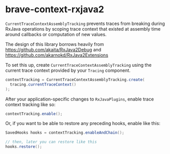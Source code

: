 # brave-context-rxjava2
`CurrentTraceContextAssemblyTracking` prevents traces from breaking
during RxJava operations by scoping trace context that existed
at assembly time around callbacks or computation of new values.

The design of this library borrows heavily from https://github.com/akaita/RxJava2Debug and https://github.com/akarnokd/RxJava2Extensions

To set this up, create `CurrentTraceContextAssemblyTracking` using the
current trace context provided by your `Tracing` component.

```java
contextTracking = CurrentTraceContextAssemblyTracking.create(
  tracing.currentTraceContext()
);
```

After your application-specific changes to `RxJavaPlugins`, enable trace
context tracking like so:

```java
contextTracking.enable();
```

Or, if you want to be able to restore any preceding hooks, enable like
this:
```java
SavedHooks hooks = contextTracking.enableAndChain();

// then, later you can restore like this
hooks.restore();
```